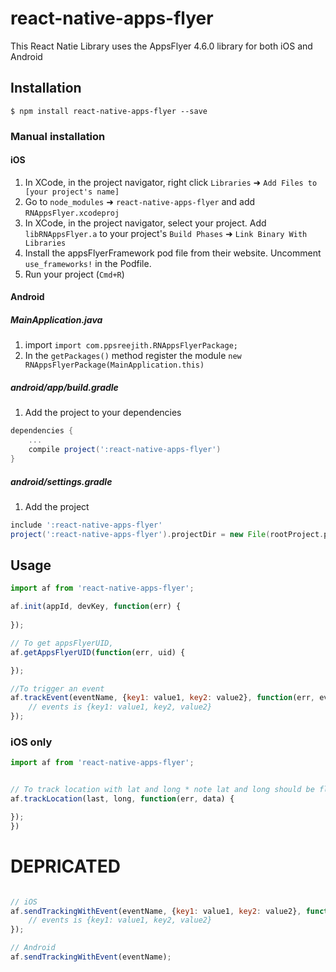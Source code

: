
# react-native-apps-flyer
This React Natie Library uses the AppsFlyer 4.6.0 library for both iOS and Android

## Installation

`$ npm install react-native-apps-flyer --save`

### Manual installation

#### iOS

1. In XCode, in the project navigator, right click `Libraries` ➜ `Add Files to [your project's name]`
2. Go to `node_modules` ➜ `react-native-apps-flyer` and add `RNAppsFlyer.xcodeproj`
3. In XCode, in the project navigator, select your project. Add `libRNAppsFlyer.a` to your project's `Build Phases` ➜ `Link Binary With Libraries`
4. Install the appsFlyerFramework pod file from their website. Uncomment `use_frameworks!` in the Podfile.
5. Run your project (`Cmd+R`)

#### Android

##### MainApplication.java
1. import `import com.ppsreejith.RNAppsFlyerPackage;`
2. In the `getPackages()` method register the module `new RNAppsFlyerPackage(MainApplication.this)`

##### android/app/build.gradle
1. Add the project to your dependencies
```gradle
dependencies {
    ...
    compile project(':react-native-apps-flyer')
}
```

##### android/settings.gradle
1. Add the project
```gradle
include ':react-native-apps-flyer'
project(':react-native-apps-flyer').projectDir = new File(rootProject.projectDir, '../node_modules/react-native-apps-flyer/android')
```

## Usage

```javascript
import af from 'react-native-apps-flyer';

af.init(appId, devKey, function(err) {
    
});

// To get appsFlyerUID,
af.getAppsFlyerUID(function(err, uid) {

});

//To trigger an event
af.trackEvent(eventName, {key1: value1, key2: value2}, function(err, events) {
    // events is {key1: value1, key2, value2}
});
```

### iOS only
```javascript
import af from 'react-native-apps-flyer';


// To track location with lat and long * note lat and long should be floats only,
af.trackLocation(last, long, function(err, data) {

});
})
```

# DEPRICATED
```javascript

// iOS
af.sendTrackingWithEvent(eventName, {key1: value1, key2: value2}, function(err, events) {
    // events is {key1: value1, key2, value2}
});

// Android
af.sendTrackingWithEvent(eventName);
```
